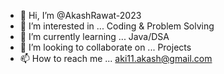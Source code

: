 - 👋 Hi, I’m @AkashRawat-2023
- 👀 I’m interested in ... Coding & Problem Solving
- 🌱 I’m currently learning ... Java/DSA
- 💞️ I’m looking to collaborate on ... Projects
- 📫 How to reach me ... aki11.akash@gmail.com

<!---
AkashRawat-2023/AkashRawat-2023 is a ✨ special ✨ repository because its `README.md` (this file) appears on your GitHub profile.
You can click the Preview link to take a look at your changes.
--->
